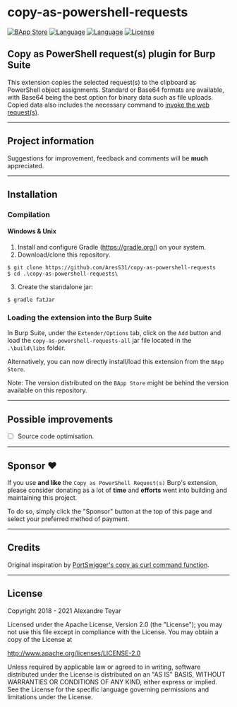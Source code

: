 # copy-as-powershell-requests

[![BApp Store](https://img.shields.io/badge/BApp-Published-orange.svg)](https://portswigger.net/bappstore/4da25d602db04f5ca7c4b668e4611cfe)
[![Language](https://img.shields.io/badge/Lang-Java-blue.svg)](https://www.java.com)
[![Language](https://img.shields.io/badge/Lang-.NET-blue.svg)](https://www.microsoft.com/net/)
[![License](https://img.shields.io/badge/License-Apache%202.0-red.svg)](https://opensource.org/licenses/Apache-2.0)

## Copy as PowerShell request(s) plugin for Burp Suite

This extension copies the selected request(s) to the clipboard as PowerShell object assignments. Standard or Base64 formats are available, with Base64 being the best option for binary data such as file uploads. Copied data also includes the necessary command to [invoke the web request(s)](https://docs.microsoft.com/en-us/powershell/module/microsoft.powershell.utility/invoke-webrequest?view=powershell-5.1).</p>

---

## Project information

Suggestions for improvement, feedback and comments will be **much** appreciated.

---

## Installation

### Compilation

#### Windows & Unix

1. Install and configure Gradle (<https://gradle.org/>) on your system.
2. Download/clone this repository.

```shell
$ git clone https://github.com/AresS31/copy-as-powershell-requests
$ cd .\copy-as-powershell-requests\
```

3. Create the standalone jar:

```shell
$ gradle fatJar
```

### Loading the extension into the Burp Suite

In Burp Suite, under the `Extender/Options` tab, click on the `Add` button and load the `copy-as-powershell-requests-all` jar file located in the `.\build\libs` folder.

Alternatively, you can now directly install/load this extension from the `BApp Store`.

Note: The version distributed on the `BApp Store` might be behind the version available on this repository.

---

## Possible improvements

- [ ] Source code optimisation.

---

## Sponsor ♥

If you use **and like** the `Copy as PowerShell Request(s)` Burp's extension, please consider donating as a lot of **time** and **efforts** went into building and maintaining this project.

To do so, simply click the "Sponsor" button at the top of this page and select your preferred method of payment.

---

## Credits

Original inspiration by [PortSwigger's copy as curl command function](http://releases.portswigger.net/2013/09/v1517.html).

---

## License

Copyright 2018 - 2021 Alexandre Teyar

Licensed under the Apache License, Version 2.0 (the "License");
you may not use this file except in compliance with the License.
You may obtain a copy of the License at

<http://www.apache.org/licenses/LICENSE-2.0>

Unless required by applicable law or agreed to in writing, software
distributed under the License is distributed on an "AS IS" BASIS,
WITHOUT WARRANTIES OR CONDITIONS OF ANY KIND, either express or implied.
See the License for the specific language governing permissions and
limitations under the License.
